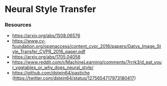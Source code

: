 # Neural Style Transfer

### Resources

- https://arxiv.org/abs/1508.06576
- https://www.cv-foundation.org/openaccess/content_cvpr_2016/papers/Gatys_Image_Style_Transfer_CVPR_2016_paper.pdf
- https://arxiv.org/abs/1705.04058
- https://www.reddit.com/r/MachineLearning/comments/7rrrk3/d_eat_your_vggtables_or_why_does_neural_style/
- https://github.com/dstein64/pastiche (https://twitter.com/dstein64/status/1275654717973180417)
